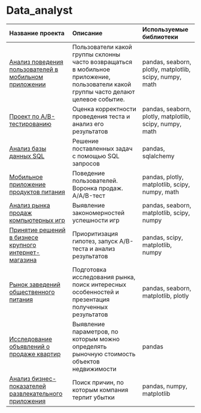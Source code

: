 # Data_analyst
| Название проекта | Описание | Используемые библиотеки |
| :-------------------- | :--------------------- | :--------------------------- |
| [Анализ поведения пользователей в мобильном приложении](https://github.com/IlyaL8/Data_analyst/tree/main/Mobile%20application) | Пользователи какой группы склонны часто возвращаться в мобильное приложение, пользователи какой группы часто делают целевое событие. | pandas, seaborn, plotly, matplotlib, scipy, numpy, math |
| [Проект по А/B-тестированию](https://github.com/IlyaL8/Data_analyst/tree/main/AB%20tests) | Оценка корректности проведения теста и анализ его результатов | pandas, seaborn, plotly, matplotlib, scipy, numpy, math |
| [Анализ базы данных SQL](https://github.com/IlyaL8/Data_analyst/tree/main/Books%20SQL) | Решение поставленных задач с помощью SQL запросов  | pandas, sqlalchemy |
| [Мобильное приложение продуктов питания](https://github.com/IlyaL8/Data_analyst/tree/main/Food%20products) | Поведение пользователей. Воронка продаж. A/A/B-тест | pandas, plotly, matplotlib, scipy, numpy, math |
| [Анализ рынка продаж компьютерных игр](https://github.com/IlyaL8/Data_analyst/tree/main/Video%20games) | Выявление закономерностей успешности игр | pandas, seaborn, matplotlib, scipy, numpy |
| [Принятие решений в бизнесе крупного интернет-магазина](https://github.com/IlyaL8/Data_analyst/tree/main/Online%20store) | Приоритизация гипотез, запуск A/B-теста и анализ результатов | pandas, scipy, matplotlib, numpy |
| [Рынок заведений общественного питания](https://github.com/IlyaL8/Data_analyst/tree/main/Catering%20establishments) | Подготовка исследования рынка, поиск интересных особенностей и презентация полученных результатов | pandas, seaborn, matplotlib, plotly |
| [Исследование объявлений о продаже квартир](https://github.com/IlyaL8/Data_analyst/tree/main/Apartments%20for%20sale) | Выявление параметров, по которым можно определять рыночную стоимость объектов недвижимости | pandas |
| [Анализ бизнес-показателей развлекательного приложения](https://github.com/IlyaL8/Data_analyst/tree/main/Entertainment%20app) | Поиск причин, по которым компания терпит убытки | pandas, numpy, matplotlib |
